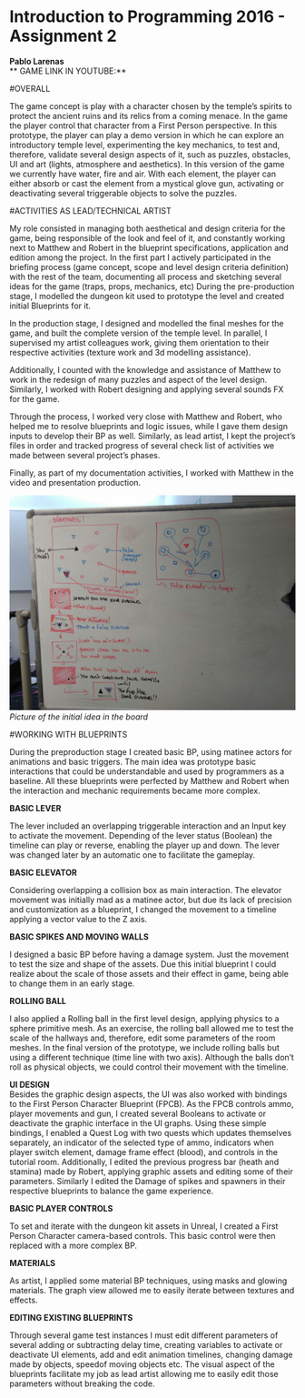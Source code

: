 # Introduction to Programming 2016 - Assignment 2  
**Pablo Larenas**  
** GAME LINK IN YOUTUBE:** 


#OVERALL

The game concept is play with a character chosen by the temple’s spirits to protect the ancient ruins and its relics from a coming menace. In the game the player control that character from a First Person perspective.
In this prototype, the player can play a demo version in which he can explore an introductory temple level, experimenting the key mechanics, to test and, therefore, validate several design aspects of it, such as puzzles, obstacles, UI and art (lights, atmosphere and aesthetics).
In this version of the game we currently have water, fire and air. With each element, the player can either absorb or cast the element from a mystical glove gun, activating or deactivating several triggerable objects to solve the puzzles. 

#ACTIVITIES AS LEAD/TECHNICAL ARTIST

My role consisted in managing both aesthetical and design criteria for the game, being responsible of the look and feel of it, and constantly working next to Matthew and Robert in the blueprint specifications, application and edition among the project. 
In the first part I actively participated in the briefing process (game concept, scope and level design criteria definition) with the rest of the team, documenting all process and sketching several ideas for the game (traps, props, mechanics, etc) 
During the pre-production stage, I modelled the dungeon kit used to prototype the level and created initial Blueprints for it.  

In the production stage, I designed and modelled the final meshes for the game, and built the complete version of the temple level. In parallel, I supervised my artist colleagues work, giving them orientation to their respective activities (texture work and 3d modelling assistance).  

Additionally, I counted with the knowledge and assistance of Matthew to work in the redesign of many puzzles and aspect of the level design. Similarly, I worked with Robert designing and applying several sounds FX for the game.  

Through the process, I worked very close with Matthew and Robert, who helped me to resolve blueprints and logic issues, while I gave them design inputs to develop their BP as well. Similarly, as lead artist, I kept the project’s files in order and tracked progress of several check list of activities we made between several project’s phases.  

Finally, as part of my documentation activities, I worked with Matthew in the video and presentation production.

![alt text](https://github.com/Pablolarenas/octet/blob/master/octet/assets/diamonds/idea_images/IMG-20161008-WA0000.jpg)
*Picture of the initial idea in the board*  


#WORKING WITH BLUEPRINTS

During the preproduction stage I created basic BP, using matinee actors for animations and basic triggers. The main idea was prototype basic interactions that could be understandable and used by programmers as a baseline. 
All these blueprints were perfected by Matthew and Robert when the interaction and mechanic requirements became more complex.  

**BASIC LEVER**  

The lever included an overlapping triggerable interaction and an Input key to activate the movement. Depending of the lever status (Boolean) the timeline can play or reverse, enabling the player up and down. The lever was changed later by an automatic one to facilitate the gameplay.  

**BASIC ELEVATOR**  

Considering overlapping a collision box as main interaction. The elevator movement was initially mad as a matinee actor, but due its lack of precision and customization as a blueprint, I changed the movement to a timeline applying a vector value to the Z axis.  

**BASIC SPIKES AND MOVING WALLS**  

I designed a basic BP before having a damage system. Just the movement to test the size and shape of the assets. Due this initial blueprint I could realize about the scale of those assets and their effect in game, being able to change them in an early stage.  

**ROLLING BALL**  

I also applied a Rolling ball in the first level design, applying physics to a sphere primitive mesh. As an exercise, the rolling ball allowed me to test the scale of the hallways and, therefore, edit some parameters of the room meshes. 
In the final version of the prototype, we include rolling balls but using a different technique (time line with two axis). Although the balls don’t roll as physical objects, we could control their movement with the timeline.  

**UI DESIGN**  
Besides the graphic design aspects, the UI was also worked with bindings to the First Person Character Blueprint (FPCB). 
As the FPCB controls ammo, player movements and gun, I created several Booleans to activate or deactivate the graphic interface in the UI graphs. Using these simple bindings, I enabled a Quest Log with two quests which updates themselves separately, an indicator of the selected type of ammo, indicators when player switch element, damage frame effect (blood), and controls in the tutorial room. Additionally, I edited the previous progress bar (heath and stamina) made by Robert, applying graphic assets and editing some of their parameters. Similarly I edited the Damage of spikes and spawners in their respective blueprints to balance the game experience.  

**BASIC PLAYER CONTROLS**  

To set and iterate with the dungeon kit assets in Unreal, I created a First Person Character camera-based controls. This basic control were then replaced with a more complex BP.  

**MATERIALS**  

As artist, I applied some material BP techniques, using masks and glowing materials. The graph view allowed me to easily iterate between textures and effects. 

**EDITING EXISTING BLUEPRINTS**  

Through several game test instances I must edit different parameters of several adding or subtracting delay time, creating variables to activate or deactivate UI elements, add and edit animation timelines, changing damage made by objects, speedof moving objects etc. The visual aspect of the blueprints facilitate my job as lead artist allowing me to easily edit those parameters without breaking the code.
   

